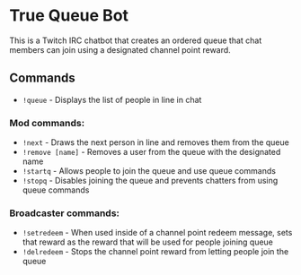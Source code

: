 # True Queue Bot 
This is a Twitch IRC chatbot that creates an ordered queue that chat members can join using a designated channel point reward.
## Commands
* `!queue` - Displays the list of people in line in chat
### Mod commands:
* `!next` - Draws the next person in line and removes them from the queue
* `!remove [name]` - Removes a user from the queue with the designated name
* `!startq` - Allows people to join the queue and use queue commands
* `!stopq` - Disables joining the queue and prevents chatters from using queue commands
### Broadcaster commands:
* `!setredeem` - When used inside of a channel point redeem message, sets that reward as the reward that will be used for people joining queue
* `!delredeem` - Stops the channel point reward from letting people join the queue

